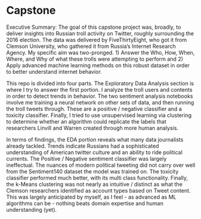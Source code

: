 # Capstone

Executive Summary:
The goal of this capstone project was, broadly, to deliver insights into Russian troll activity on Twitter, roughly surrounding the 2016 election. The data was delivered by FiveThirtyEight, who got it from Clemson University, who gathered it from Russia’s Internet Research Agency. My specific aim was two-pronged. 1) Answer the Who, How, When, Where, and Why of what these trolls were attempting to perform and 2) Apply advanced machine learning methods on this robust dataset in order to better understand internet behavior.

This repo is divided into four parts. The Exploratory Data Analysis section is where I try to answer the first portion. I analyze the troll users and contents in order to detect trends in behavior. The two sentiment analysis notebooks involve me training a neural network on other sets of data, and then running the troll tweets through. These are a positive / negative classifier and a toxicity classifier. Finally, I tried to use unsupervised learning via clustering to determine whether an algorithm could replicate the labels that researchers Linvill and Warren created through more human analysis.

In terms of findings, the EDA portion reveals what many data journalists already tackled. Trends indicate Russians had a sophisticated understanding of American twitter culture and an ability to ride political currents. The Positive / Negative sentiment classifier was largely ineffectual. The nuances of modern political tweeting did not carry over well from the Sentiment140 dataset the model was trained on. The toxicity classifier performed much better, with its multi class functionality. Finally, the k-Means clustering was not nearly as intuitive / distinct as what the Clemson researchers identified as account types based on Tweet content. This was largely anticipated by myself, as I feel - as advanced as ML algorithms can be - nothing beats domain expertise and human understanding (yet).
